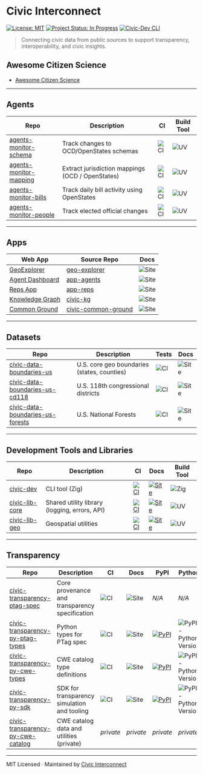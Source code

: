 # Civic Interconnect

[![License: MIT](https://img.shields.io/badge/license-MIT-green.svg)](https://opensource.org/licenses/MIT)
[![Project Status: In Progress](https://img.shields.io/badge/status-in--progress-yellow)](https://github.com/civic-interconnect)
[![Civic-Dev CLI](https://github.com/civic-interconnect/civic-dev/actions/workflows/build.yml/badge.svg)](https://github.com/civic-interconnect/civic-dev/actions/workflows/build.yml)

> Connecting civic data from public sources to support transparency, interoperability, and civic insights.

## Awesome Citizen Science

- [Awesome Citizen Science](https://github.com/civic-interconnect/awesome-citizen-science)

--- 

## Agents

| Repo | Description | CI | Build Tool |
|---|---|---|---|
| [agents-monitor-schema](https://github.com/civic-interconnect/agents-monitor-schema) | Track changes to OCD/OpenStates schemas | ![CI](https://github.com/civic-interconnect/agents-monitor-schema/actions/workflows/agent-runner.yml/badge.svg) | ![UV](https://img.shields.io/badge/uv-yes-success) |
| [agents-monitor-mapping](https://github.com/civic-interconnect/agents-monitor-mapping) | Extract jurisdiction mappings (OCD / OpenStates) | ![CI](https://github.com/civic-interconnect/agents-monitor-mapping/actions/workflows/agent-runner.yml/badge.svg) | ![UV](https://img.shields.io/badge/uv-yes-success) |
| [agents-monitor-bills](https://github.com/civic-interconnect/agents-monitor-bills) | Track daily bill activity using OpenStates | ![CI](https://github.com/civic-interconnect/agents-monitor-bills/actions/workflows/agent-runner.yml/badge.svg) | ![UV](https://img.shields.io/badge/uv-yes-success) |
| [agents-monitor-people](https://github.com/civic-interconnect/agents-monitor-people) | Track elected official changes | ![CI](https://github.com/civic-interconnect/agents-monitor-people/actions/workflows/agent-runner.yml/badge.svg) | ![UV](https://img.shields.io/badge/uv-yes-success) |


---

## Apps

| Web App           | Source Repo                                       |  Docs |
|-------------------|---------------------------------------------------|---------|
| [GeoExplorer](https://civic-interconnect.github.io/geo-explorer/) | [geo-explorer](https://github.com/civic-interconnect/geo-explorer) | ![Site](https://img.shields.io/website?url=https%3A%2F%2Fcivic-interconnect.github.io%2Fgeo-explorer%2F) |
| [Agent Dashboard](https://civic-interconnect.github.io/app-agents/) | [app-agents](https://github.com/civic-interconnect/app-agents) | ![Site](https://img.shields.io/website?url=https%3A%2F%2Fcivic-interconnect.github.io%2Fapp-agents%2F) |
| [Reps App](https://civic-interconnect.github.io/app-reps/) | [app-reps](https://github.com/civic-interconnect/app-reps) | ![Site](https://img.shields.io/website?url=https%3A%2F%2Fcivic-interconnect.github.io%2Fapp-reps%2F) |
| [Knowledge Graph](https://civic-interconnect.github.io/civic-kg/) | [civic-kg](https://github.com/civic-interconnect/civic-kg) | ![Site](https://img.shields.io/website?url=https%3A%2F%2Fcivic-interconnect.github.io%2Fcivic-kg%2F) |
| [Common Ground](https://civic-interconnect.github.io/civic-common-ground/) | [civic-common-ground](https://github.com/civic-interconnect/civic-common-ground) | ![Site](https://img.shields.io/website?url=https%3A%2F%2Fcivic-interconnect.github.io%2Fcivic-common-ground%2F) |

---

## Datasets

| Repo | Description | Tests | Docs |
|---|---|---|---|
| [civic-data-boundaries-us](https://github.com/civic-interconnect/civic-data-boundaries-us) | U.S. core geo boundaries (states, counties) | ![CI](https://github.com/civic-interconnect/civic-data-boundaries-us/actions/workflows/tests.yml/badge.svg) | ![Site](https://img.shields.io/website?url=https%3A%2F%2Fcivic-interconnect.github.io%2Fcivic-data-boundaries-us%2F) |
| [civic-data-boundaries-us-cd118](https://github.com/civic-interconnect/civic-data-boundaries-us-cd118) | U.S. 118th congressional districts | ![CI](https://github.com/civic-interconnect/civic-data-boundaries-us-cd118/actions/workflows/tests.yml/badge.svg) | ![Site](https://img.shields.io/website?url=https%3A%2F%2Fcivic-interconnect.github.io%2Fcivic-data-boundaries-us-cd118%2F) |
| [civic-data-boundaries-us-forests](https://github.com/civic-interconnect/civic-data-boundaries-us-forests) | U.S. National Forests | ![CI](https://github.com/civic-interconnect/civic-data-boundaries-us-forests/actions/workflows/tests.yml/badge.svg) | ![Site](https://img.shields.io/website?url=https%3A%2F%2Fcivic-interconnect.github.io%2Fcivic-data-boundaries-us-forests%2F) |

---

## Development Tools and Libraries

| Repo | Description | CI | Docs | Build Tool |
|------|-------------|----|------|------------|
| [civic-dev](https://github.com/civic-interconnect/civic-dev) | CLI tool (Zig) | [![CI](https://github.com/civic-interconnect/civic-dev/actions/workflows/build.yml/badge.svg)](https://github.com/civic-interconnect/civic-dev/actions/workflows/build.yml) | [![Site](https://img.shields.io/website?url=https%3A%2F%2Fcivic-interconnect.github.io%2Fcivic-dev%2F)](https://civic-interconnect.github.io/civic-dev/) | ![Zig](https://img.shields.io/badge/zig-build-blue) |
| [civic-lib-core](https://github.com/civic-interconnect/civic-lib-core) | Shared utility library (logging, errors, API) | [![CI](https://github.com/civic-interconnect/civic-lib-core/actions/workflows/ci.yml/badge.svg)](https://github.com/civic-interconnect/civic-lib-core/actions/workflows/ci.yml) | [![Site](https://img.shields.io/website?url=https%3A%2F%2Fcivic-interconnect.github.io%2Fcivic-lib-core%2Flatest%2F)](https://civic-interconnect.github.io/civic-lib-core/latest/) | ![UV](https://img.shields.io/badge/uv-yes-success) |
| [civic-lib-geo](https://github.com/civic-interconnect/civic-lib-geo) | Geospatial utilities | [![CI](https://github.com/civic-interconnect/civic-lib-geo/actions/workflows/ci.yml/badge.svg)](https://github.com/civic-interconnect/civic-lib-geo/actions/workflows/ci.yml) | [![Site](https://img.shields.io/website?url=https%3A%2F%2Fcivic-interconnect.github.io%2Fcivic-lib-geo%2Flatest%2F)](https://civic-interconnect.github.io/civic-lib-geo/latest/) | ![UV](https://img.shields.io/badge/uv-yes-success) |



---

## Transparency

| Repo | Description | CI | Docs | PyPI | Python |
|---|---|---|---|---|---|
| [civic-transparency-ptag-spec](https://github.com/civic-interconnect/civic-transparency-ptag-spec) | Core provenance and transparency specification | ![CI](https://github.com/civic-interconnect/civic-transparency-ptag-spec/actions/workflows/ci.yml/badge.svg) | ![Site](https://img.shields.io/website?url=https%3A%2F%2Fcivic-interconnect.github.io%2Fcivic-transparency-ptag-spec%2F) | *N/A* | *N/A* |
| [civic-transparency-py-ptag-types](https://github.com/civic-interconnect/civic-transparency-py-ptag-types) | Python types for PTag spec | ![CI](https://github.com/civic-interconnect/civic-transparency-py-ptag-types/actions/workflows/ci.yml/badge.svg) | ![Site](https://img.shields.io/website?url=https%3A%2F%2Fcivic-interconnect.github.io%2Fcivic-transparency-py-ptag-types%2F) | [![PyPI](https://img.shields.io/pypi/v/civic-transparency-ptag-types.svg)](https://pypi.org/project/civic-transparency-ptag-types/) | ![PyPI - Python Version](https://img.shields.io/pypi/pyversions/civic-transparency-ptag-types.svg) |
| [civic-transparency-py-cwe-types](https://github.com/civic-interconnect/civic-transparency-py-cwe-types) | CWE catalog type definitions | ![CI](https://github.com/civic-interconnect/civic-transparency-py-cwe-types/actions/workflows/ci.yml/badge.svg) | ![Site](https://img.shields.io/website?url=https%3A%2F%2Fcivic-interconnect.github.io%2Fcivic-transparency-py-cwe-types%2F) | [![PyPI](https://img.shields.io/pypi/v/civic-transparency-cwe-types.svg)](https://pypi.org/project/civic-transparency-cwe-types/) | ![PyPI - Python Version](https://img.shields.io/pypi/pyversions/civic-transparency-cwe-types.svg) |
| [civic-transparency-py-sdk](https://github.com/civic-interconnect/civic-transparency-py-sdk) | SDK for transparency simulation and tooling | ![CI](https://github.com/civic-interconnect/civic-transparency-py-sdk/actions/workflows/ci.yml/badge.svg) | ![Site](https://img.shields.io/website?url=https%3A%2F%2Fcivic-interconnect.github.io%2Fcivic-transparency-py-sdk%2F) | [![PyPI](https://img.shields.io/pypi/v/civic-transparency-sdk.svg)](https://pypi.org/project/civic-transparency-sdk/) | ![PyPI - Python Version](https://img.shields.io/pypi/pyversions/civic-transparency-sdk.svg) |
| [civic-transparency-py-cwe-catalog](https://github.com/civic-interconnect/civic-transparency-py-cwe-catalog) | CWE catalog data and utilities (private) | *private* | *private* | *private* | *private* |

---

MIT Licensed · Maintained by [Civic Interconnect](https://github.com/civic-interconnect)
